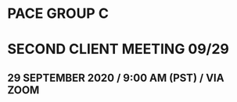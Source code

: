 # PACE GROUP C
# SECOND CLIENT MEETING 09/29

## 29 SEPTEMBER 2020 / 9:00 AM (PST) / VIA ZOOM


    